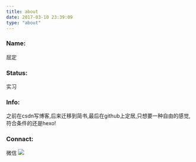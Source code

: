 ```yaml
---
title: about
date: 2017-03-10 23:39:09
type: "about"
---
```


### Name:
屈定

### Status:
实习

### Info:
之前在csdn写博客,后来迁移到简书,最后在github上定居,只想要一种自由的感觉,符合条件的还是hexo!


### Connact:

微信
![](http://ac-HSNl7zbI.clouddn.com/W3t8MRTDSX3UiqJtTTRzkqfgPj5aykSrST1Wvlvb.jpg)
